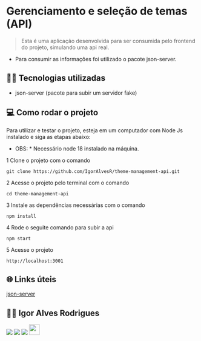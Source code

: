 # Gerenciamento e seleção de temas (API)

> Esta é uma aplicação desenvolvida para ser consumida pelo frontend do projeto, simulando uma api real.

- Para consumir as informações foi utilizado o pacote json-server.

## 👨‍💻 Tecnologias utilizadas

- json-server (pacote para subir um servidor fake)


## 💻 Como rodar o projeto
Para utilizar e testar o projeto, esteja em um computador com Node Js instalado e siga as
etapas abaixo:

- OBS: * Necessário node 18 instalado na máquina.

1 Clone o projeto com o comando
```
git clone https://github.com/IgorAlvesR/theme-management-api.git
```
2 Acesse o projeto pelo terminal com o comando
```
cd theme-management-api
```
3 Instale as dependências necessárias com o comando
```
npm install
```
4 Rode o seguite comando para subir a api
```
npm start
```
5 Acesse o projeto
```
http://localhost:3001
```

## 🌐 Links úteis
[json-server](https://www.npmjs.com/package/json-server)


## 🧑‍💻 Igor Alves Rodrigues

[<img
  src="https://img.shields.io/badge/linkedin-%230077B5.svg?&style=for-the-badge&logo=linkedin&logoColor=white" />](https://www.linkedin.com/in/igor-alves-rodrigues-7941a116b/)
[<img
  src=" https://img.shields.io/badge/GitHub-100000?style=for-the-badge&logo=github&logoColor=white" />](https://gthub.com/igoralvesr)
[<img
  src="https://img.shields.io/badge/WhatsApp-25D366?style=for-the-badge&logo=whatsapp&logoColor=white" />](http://wa.me/5548998434969)
[<img src="https://img.shields.io/website-up-down-green-red/http/shields.io.svg"
  height="28" />](https://igoralvesr.github.io)